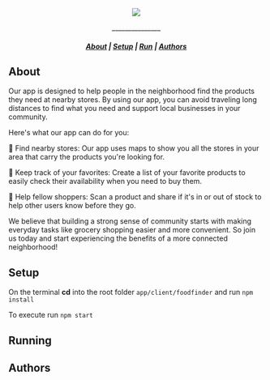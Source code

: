 <p align="center">
  <img src="https://i.ibb.co/C0FgRXb/Bildschirmfoto-2023-02-18-um-10-55-14-removebg-preview.png" border="0">
</p>

<p align="center">
<p align="center">_______________</p>
</p>

<h5 align="center">
  <a href="#About">About</a>  |
  <a href="#Setup">Setup</a>  |
  <a href="#Running">Run</a>  |
  <a href="#Authors">Authors</a>
</h5>

## About

Our app is designed to help people in the neighborhood find the products they need at nearby stores. By using our app, you can avoid traveling long distances to find what you need and support local businesses in your community.

Here's what our app can do for you:

📍 Find nearby stores: Our app uses maps to show you all the stores in your area that carry the products you're looking for.

💜 Keep track of your favorites: Create a list of your favorite products to easily check their availability when you need to buy them.

🤝 Help fellow shoppers: Scan a product and share if it's in or out of stock to help other users know before they go.

We believe that building a strong sense of community starts with making everyday tasks like grocery shopping easier and more convenient. So join us today and start experiencing the benefits of a more connected neighborhood!

## Setup

On the terminal **cd** into the root folder `app/client/foodfinder` and run `npm install`

To execute run `npm start`

## Running

## Authors
